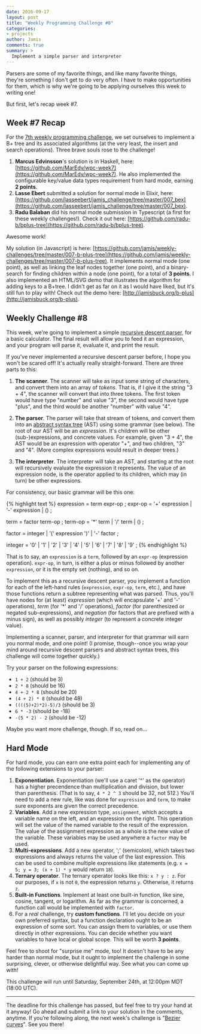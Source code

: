 ```yaml
---
date: 2016-09-17
layout: post
title: "Weekly Programming Challenge #8"
categories:
- projects
author: Jamis
comments: true
summary: >
  Implement a simple parser and interpreter
---
```


Parsers are some of my favorite things, and like many favorite things, they're something I don't get to do very often. I have to make opportunities for them, which is why we're going to be applying ourselves this week to writing one!

But first, let's recap week #7.

## Week #7 Recap

For the [7th weekly programming challenge](https://medium.com/@jamis/weekly-programming-challenge-7-286640364537), we set ourselves to implement a B+ tree and its associated algorithms (at the very least, the insert and search operations). Three brave souls rose to the challenge!

1. **Marcus Edvinsson**'s solution is in Haskell, here: [https://github.com/MarEdv/wpc-week7](https://github.com/MarEdv/wpc-week7). He also implemented the configurable key/value data types requirement from hard mode, earning **2 points**.
2. **Lasse Ebert** submitted a solution for normal mode in Elixir, here: [https://github.com/lasseebert/jamis_challenge/tree/master/007_bex](https://github.com/lasseebert/jamis_challenge/tree/master/007_bex).
3. **Radu Balaban** did his normal mode submission in Typescript (a first for these weekly challenges!). Check it out here: [https://github.com/radu-b/bplus-tree](https://github.com/radu-b/bplus-tree).

Awesome work!

My solution (in Javascript) is here: [https://github.com/jamis/weekly-challenges/tree/master/007-b-plus-tree](https://github.com/jamis/weekly-challenges/tree/master/007-b-plus-tree). It implements normal mode (one point), as well as linking the leaf nodes together (one point), and a binary-search for finding children within a node (one point), for a total of **3 points**. I also implemented an HTML/SVG demo that illustrates the algorithm for adding keys to a B+tree. I didn't get as far on it as I would have liked, but it's still fun to play with! Check out the demo here: [http://jamisbuck.org/b-plus](http://jamisbuck.org/b-plus).


## Weekly Challenge #8

This week, we're going to implement a simple [recursive descent parser](https://en.wikipedia.org/wiki/Recursive_descent_parser), for a basic calculator. The final result will allow you to feed it an expression, and your program will parse it, evaluate it, and print the result.

If you've never implemented a recursive descent parser before, I hope you won't be scared off! It's actually really straight-forward. There are three parts to this:

1. **The scanner**. The scanner will take as input some string of characters, and convert them into an array of _tokens_. That is, if I give it the string "3 + 4", the scanner will convert that into three tokens. The first token would have type "number" and value "3", the second would have type "plus", and the third would be another "number" with value "4".

2. **The parser**. The parser will take that stream of tokens, and convert them into an [abstract syntax tree](https://en.wikipedia.org/wiki/Abstract_syntax_tree) (AST) using some grammar (see below). The root of our AST will be an _expression_. It's children will be other (sub-)expressions, and concrete values. For example, given "3 + 4", the AST would be an expression with operator "+", and two children, "3" and "4". (More complex expressions would result in deeper trees.)

3. **The interpreter**. The interpreter will take an AST, and starting at the root will recursively evaluate the expression it represents. The value of an expression node, is the operator applied to its children, which may (in turn) be other expressions.

For consistency, our basic grammar will be this one:

{% highlight text %}
expression = term expr-op ;
expr-op    = '+' expression
           | '-' expression
           | () ;

term    = factor term-op ;
term-op = '\*' term
        | '/' term
        | () ;

factor = integer
       | '(' expression ')'
       | '-' factor ;

integer = '0' | '1' | '2' | '3' | '4'
        | '5' | '6' | '7' | '8' | '9' ;
{% endhighlight %}

That is to say, an `expression` is a `term`, followed by an `expr-op` (expression operation). `expr-op`, in turn, is either a plus or minus followed by another `expression`, or it is the empty set (nothing), and so on.

To implement this as a recursive descent parser, you implement a function for each of the left-hand rules (`expression`, `expr-op`, `term`, etc.), and have those functions return a subtree representing what was parsed. Thus, you'll have nodes for (at least) _expression_ (which will encapsulate '+' and '-' operations), _term_ (for '\*' and '/' operations), _factor_ (for parenthesized or negated sub-expressions), and _negation_ (for factors that are prefixed with a minus sign), as well as possibly _integer_ (to represent a concrete integer value).

Implementing a scanner, parser, and interpreter for that grammar will earn you normal mode, and one point! (I promise, though--once you wrap your mind around recursive descent parsers and abstract syntax trees, this challenge will come together quickly.)

Try your parser on the following expressions:

* `1 + 2` (should be 3)
* `2 * 8` (should be 16)
* `4 + 2 * 8` (should be 20)
* `(4 + 2) * 8` (should be 48)
* `((((5)+2)*2)-5)/3` (should be 3)
* `6 * -3` (should be -18)
* `-(5 * 2) - 2` (should be -12)

Maybe you want more challenge, though. If so, read on...

## Hard Mode

For hard mode, you can earn one extra point each for implementing any of the following extensions to your parser:

1. **Exponentiation**. Exponentiation (we'll use a caret '^' as the operator) has a higher precendence than multiplication and division, but lower than parenthesis. (That is to say, `4 * 2 ^ 3` should be 32, not 512.) You'll need to add a new rule, like was done for `expression` and `term`, to make sure exponents are given the correct precedence.
2. **Variables**. Add a new expression type, `assignment`, which accepts a variable name on the left, and an expression on the right. This operation will set the value of the named variable to the result of the expression. The value of the assignment expression as a whole is the new value of the variable. These variables may be used anywhere a `factor` may be used.
3. **Multi-expressions**. Add a new operator, ';' (semicolon), which takes two expressions and always returns the value of the last expression. This can be used to combine multiple expressions like statements (e.g. `x = 5; y = 3; (x + 1) * y` would return `18`).
4. **Ternary operator**. The ternary operator looks like this: `x ? y : z`. For our purposes, if `x` is not `0`, the expression returns `y`. Otherwise, it returns `z`.
5. **Built-in Functions**. Implement at least one built-in function, like sine, cosine, tangent, or logarithm. As far as the grammar is concerned, a function call would be implemented with `factor`.
6. For a _real_ challenge, try **custom functions**. I'll let you decide on your own preferred syntax, but a function declaration ought to be an expression of some sort. You can assign them to variables, or use them directly in other expressions. You can decide whether you want variables to have local or global scope. This will be worth **3 points**.

Feel free to shoot for "surprise me" mode, too! It doesn't have to be any harder than normal mode, but it ought to implement the challenge in some surprising, clever, or otherwise delightful way. See what you can come up with!

This challenge will run until Saturday, September 24th, at 12:00pm MDT (18:00 UTC).

* * *

The deadline for this challenge has passed, but feel free to try your hand at it anyway! Go ahead and submit a link to your solution in the comments, anytime. If you’re following along, the next week's challenge is "[Bezier curves](http://weblog.jamisbuck.org/2016/9/24/weekly-programming-challenge-9.html)". See you there!

